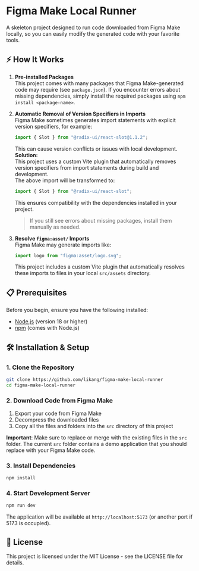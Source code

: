 # Figma Make Local Runner

A skeleton project designed to run code downloaded from Figma Make locally, so you can easily modify the generated code with your favorite tools.

## ⚡ How It Works

1. **Pre-installed Packages**  
   This project comes with many packages that Figma Make-generated code may require (see `package.json`). If you encounter errors about missing dependencies, simply install the required packages using `npm install <package-name>`.

2. **Automatic Removal of Version Specifiers in Imports**  
   Figma Make sometimes generates import statements with explicit version specifiers, for example:

   ```js
   import { Slot } from "@radix-ui/react-slot@1.1.2";
   ```

   This can cause version conflicts or issues with local development.  
   **Solution:**  
   This project uses a custom Vite plugin that automatically removes version specifiers from import statements during build and development.  
   The above import will be transformed to:

   ```js
   import { Slot } from "@radix-ui/react-slot";
   ```

   This ensures compatibility with the dependencies installed in your project.

   > If you still see errors about missing packages, install them manually as needed.

3. **Resolve `figma:asset/` Imports**  
   Figma Make may generate imports like:

   ```js
   import logo from "figma:asset/logo.svg";
   ```

   This project includes a custom Vite plugin that automatically resolves these imports to files in your local `src/assets` directory.

## 📋 Prerequisites

Before you begin, ensure you have the following installed:

- [Node.js](https://nodejs.org/) (version 18 or higher)
- [npm](https://www.npmjs.com/) (comes with Node.js)

## 🛠️ Installation & Setup

### 1. Clone the Repository

```bash
git clone https://github.com/likang/figma-make-local-runner
cd figma-make-local-runner
```

### 2. Download Code from Figma Make

1. Export your code from Figma Make
2. Decompress the downloaded files
3. Copy all the files and folders into the `src` directory of this project

**Important**: Make sure to replace or merge with the existing files in the `src` folder. The current `src` folder contains a demo application that you should replace with your Figma Make code.

### 3. Install Dependencies

```bash
npm install
```

### 4. Start Development Server

```bash
npm run dev
```

The application will be available at `http://localhost:5173` (or another port if 5173 is occupied).

## 📄 License

This project is licensed under the MIT License - see the LICENSE file for details.
